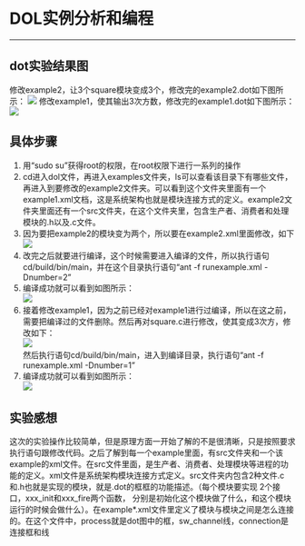 # DOL实例分析和编程
***
## dot实验结果图
修改example2，让3个square模块变成3个，修改完的example2.dot如下图所示：
![](http://a3.qpic.cn/psb?/V11g2aQW16thea/7vfrzNO5e1dOQhggh*HR4vKLJipNd04pTbC64mrI.uQ!/b/dAoBAAAAAAAA&bo=GQNaAgAAAAADAGc!&rf=viewer_4)
修改example1，使其输出3次方数，修改完的example1.dot如下图所示：
![](http://a3.qpic.cn/psb?/V11g2aQW16thea/dH7rDP6D7SFqAtC48JORJ4ux.XRm01m9iIGtnWOM0Kk!/b/dAoBAAAAAAAA&bo=*AHYAQAAAAADAAE!&rf=viewer_4)
## 具体步骤
1. 用“sudo su”获得root的权限，在root权限下进行一系列的操作
2. cd进入dol文件，再进入examples文件夹，ls可以查看该目录下有哪些文件，再进入到要修改的example2文件夹。可以看到这个文件夹里面有一个example1.xml文档，这是系统架构也就是模块连接方式的定义。example2文件夹里面还有一个src文件夹，在这个文件夹里，包含生产者、消费者和处理模块的.h以及.c文件。
3. 因为要把example2的模块变为两个，所以要在example2.xml里面修改，如下<br>
![](http://a3.qpic.cn/psb?/V11g2aQW16thea/zx2aZwt.vb26Mr8yYM1lqR5YIFz2nloSVZNj30A6Ksk!/b/dHwBAAAAAAAA&bo=KwEXAAAAAAADABg!&rf=viewer_4)<br>
4. 改完之后就要进行编译，这个时候需要进入编译的文件，所以执行语句cd/build/bin/main，并在这个目录执行语句“ant -f runexample.xml -Dnumber=2”
5. 编译成功就可以看到如图所示：<br>
![](http://a1.qpic.cn/psb?/V11g2aQW16thea/CIiw*0MLY.fFQE6Ubm1UHgk9OurUg5M87wA.sRo.38A!/b/dHcBAAAAAAAA&bo=VwHDAQAAAAADALE!&rf=viewer_4)<br>
6. 接着修改example1，因为之前已经对example1进行过编译，所以在这之前，需要把编译过的文件删除。然后再对square.c进行修改，使其变成3次方，修改如下：<br>
![](http://a3.qpic.cn/psb?/V11g2aQW16thea/hVbUoo4U2DB.mGcoC*AGzo.UJHR7GykWwaeEND5r9hU!/b/dHABAAAAAAAA&bo=5AF6AAAAAAADALo!&rf=viewer_4)<br>
然后执行语句cd/build/bin/main，进入到编译目录，执行语句“ant -f runexample.xml -Dnumber=1”
7. 编译成功就可以看到如图所示：<br>
![](http://a1.qpic.cn/psb?/V11g2aQW16thea/udtiBp8cilSDkTkqEC0YMje3GJBqiS*7ZNUuLIWs2jY!/b/dHcBAAAAAAAA&bo=0AICAgAAAAADB*A!&rf=viewer_4)<br>
## 实验感想
这次的实验操作比较简单，但是原理方面一开始了解的不是很清晰，只是按照要求执行语句跟修改代码。之后了解到每一个example里面，有src文件夹和一个该example的xml文件。在src文件里面，是生产者、消费者、处理模块等进程的功能的定义。xml文件是系统架构模块连接方式定义。src文件夹内包含2种文件.c和.h也就是实现的模块，就是.dot的框框的功能描述。（每个模块要实现 2个接口，xxx_init和xxx_fire两个函数， 分别是初始化这个模块做了什么，和这个模块运行的时候会做什么）。在example*.xml文件里定义了模块与模块之间是怎么连接的。在这个文件中，process就是dot图中的框，sw_channel线，connection是连接框和线
